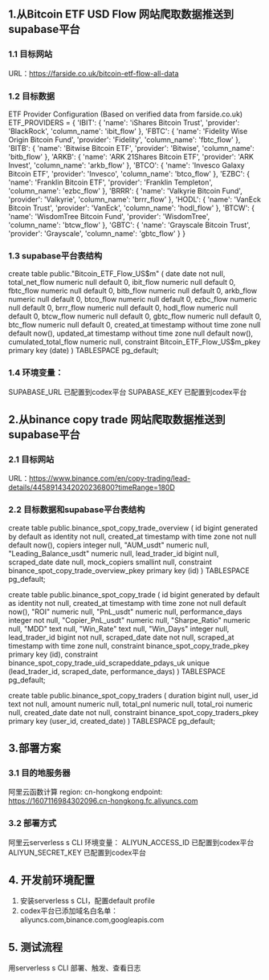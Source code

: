 ## 1.从Bitcoin ETF USD Flow 网站爬取数据推送到supabase平台
### 1.1 目标网站
URL：https://farside.co.uk/bitcoin-etf-flow-all-data

### 1.2 目标数据
ETF Provider Configuration (Based on verified data from farside.co.uk)
ETF_PROVIDERS = {
    'IBIT': {
        'name': 'iShares Bitcoin Trust',
        'provider': 'BlackRock',
        'column_name': 'ibit_flow'
    },
    'FBTC': {
        'name': 'Fidelity Wise Origin Bitcoin Fund',
        'provider': 'Fidelity',
        'column_name': 'fbtc_flow'
    },
    'BITB': {
        'name': 'Bitwise Bitcoin ETF',
        'provider': 'Bitwise',
        'column_name': 'bitb_flow'
    },
    'ARKB': {
        'name': 'ARK 21Shares Bitcoin ETF',
        'provider': 'ARK Invest',
        'column_name': 'arkb_flow'
    },
    'BTCO': {
        'name': 'Invesco Galaxy Bitcoin ETF',
        'provider': 'Invesco',
        'column_name': 'btco_flow'
    },
    'EZBC': {
        'name': 'Franklin Bitcoin ETF',
        'provider': 'Franklin Templeton',
        'column_name': 'ezbc_flow'
    },
    'BRRR': {
        'name': 'Valkyrie Bitcoin Fund',
        'provider': 'Valkyrie',
        'column_name': 'brrr_flow'
    },
    'HODL': {
        'name': 'VanEck Bitcoin Trust',
        'provider': 'VanEck',
        'column_name': 'hodl_flow'
    },
    'BTCW': {
        'name': 'WisdomTree Bitcoin Fund',
        'provider': 'WisdomTree',
        'column_name': 'btcw_flow'
    },
    'GBTC': {
        'name': 'Grayscale Bitcoin Trust',
        'provider': 'Grayscale',
        'column_name': 'gbtc_flow'
    }
}
### 1.3 supabase平台表结构
create table public."Bitcoin_ETF_Flow_US$m" (
  date date not null,
  total_net_flow numeric null default 0,
  ibit_flow numeric null default 0,
  fbtc_flow numeric null default 0,
  bitb_flow numeric null default 0,
  arkb_flow numeric null default 0,
  btco_flow numeric null default 0,
  ezbc_flow numeric null default 0,
  brrr_flow numeric null default 0,
  hodl_flow numeric null default 0,
  btcw_flow numeric null default 0,
  gbtc_flow numeric null default 0,
  btc_flow numeric null default 0,
  created_at timestamp without time zone null default now(),
  updated_at timestamp without time zone null default now(),
  cumulated_total_flow numeric null,
  constraint Bitcoin_ETF_Flow_US$m_pkey primary key (date)
) TABLESPACE pg_default;

### 1.4 环境变量：
SUPABASE_URL 已配置到codex平台
SUPABASE_KEY 已配置到codex平台

## 2.从binance copy trade 网站爬取数据推送到supabase平台

### 2.1 目标网站
URL：https://www.binance.com/en/copy-trading/lead-details/4458914342020236800?timeRange=180D

### 2.2 目标数据和supabase平台表结构
create table public.binance_spot_copy_trade_overview (
  id bigint generated by default as identity not null,
  created_at timestamp with time zone not null default now(),
  copiers integer null,
  "AUM_usdt" numeric null,
  "Leading_Balance_usdt" numeric null,
  lead_trader_id bigint null,
  scraped_date date null,
  mock_copiers smallint null,
  constraint binance_spot_copy_trade_overview_pkey primary key (id)
) TABLESPACE pg_default;

create table public.binance_spot_copy_trade (
  id bigint generated by default as identity not null,
  created_at timestamp with time zone not null default now(),
  "ROI" numeric null,
  "PnL_usdt" numeric null,
  performance_days integer not null,
  "Copier_PnL_usdt" numeric null,
  "Sharpe_Ratio" numeric null,
  "MDD" text null,
  "Win_Rate" text null,
  "Win_Days" integer null,
  lead_trader_id bigint not null,
  scraped_date date not null,
  scraped_at timestamp with time zone null,
  constraint binance_spot_copy_trade_pkey primary key (id),
  constraint binance_spot_copy_trade_uid_scrapeddate_pdays_uk unique (lead_trader_id, scraped_date, performance_days)
) TABLESPACE pg_default;

create table public.binance_spot_copy_traders (
  duration bigint null,
  user_id text not null,
  amount numeric null,
  total_pnl numeric null,
  total_roi numeric null,
  created_date date not null,
  constraint binance_spot_copy_traders_pkey primary key (user_id, created_date)
) TABLESPACE pg_default;

## 3.部署方案

### 3.1 目的地服务器
阿里云函数计算
region: cn-hongkong
endpoint: https://1607116984302096.cn-hongkong.fc.aliyuncs.com

### 3.2 部署方式
阿里云serverless s CLI
环境变量：
ALIYUN_ACCESS_ID 已配置到codex平台
ALIYUN_SECRET_KEY 已配置到codex平台

## 4. 开发前环境配置
1. 安装serverless s CLI，配置default profile
2. codex平台已添加域名白名单：aliyuncs.com,binance.com,googleapis.com

## 5. 测试流程
用serverless s CLI 部署、触发、查看日志

